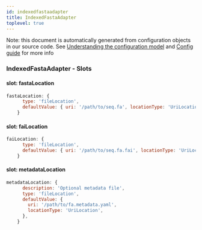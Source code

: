 ```yaml
---
id: indexedfastaadapter
title: IndexedFastaAdapter
toplevel: true
---
```


Note: this document is automatically generated from configuration objects in
our source code. See [Understanding the configuration
model](/docs/devguide_config/) and [Config guide](/docs/config_guide) for more
info

### IndexedFastaAdapter - Slots

#### slot: fastaLocation

```js
fastaLocation: {
      type: 'fileLocation',
      defaultValue: { uri: '/path/to/seq.fa', locationType: 'UriLocation' },
    }
```

#### slot: faiLocation

```js
faiLocation: {
      type: 'fileLocation',
      defaultValue: { uri: '/path/to/seq.fa.fai', locationType: 'UriLocation' },
    }
```

#### slot: metadataLocation

```js
metadataLocation: {
      description: 'Optional metadata file',
      type: 'fileLocation',
      defaultValue: {
        uri: '/path/to/fa.metadata.yaml',
        locationType: 'UriLocation',
      },
    }
```
